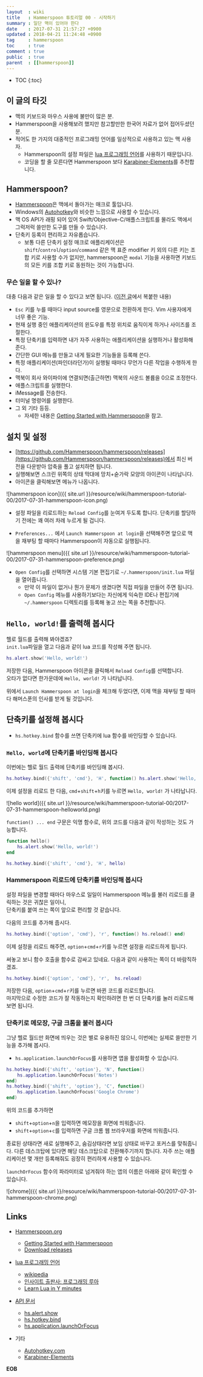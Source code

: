 ```yaml
---
layout  : wiki
title   : Hammerspoon 튜토리얼 00 - 시작하기
summary : 일단 맥이 있어야 한다
date    : 2017-07-31 21:57:27 +0900
updated : 2018-04-21 11:24:48 +0900
tag     : hammerspoon
toc     : true
comment : true
public  : true
parent  : [[hammerspoon]]
---
```

* TOC
{:toc}

## 이 글의 타깃

* 맥의 키보드와 마우스 사용에 불만이 많은 분.
* Hammerspoon을 사용해보려 했지만 참고할만한 한국어 자료가 없어 접어두셨던 분.
* 적어도 한 가지의 대중적인 프로그래밍 언어를 일상적으로 사용하고 있는 맥 사용자.
    * Hammerspoon의 설정 파일은 [lua 프로그래밍 언어](https://www.lua.org/)를 사용하기 때문입니다.
    * 코딩을 할 줄 모른다면 Hammerspoon 보다 [Karabiner-Elements](https://github.com/tekezo/Karabiner-Elements)를 추천합니다.

## Hammerspoon?

* [Hammerspoon](http://www.hammerspoon.org/)은 맥에서 돌아가는 매크로 툴입니다.
* Windows의 [Autohotkey](https://autohotkey.com/)와 비슷한 느낌으로 사용할 수 있습니다.
* 맥 OS API가 래핑 되어 있어 Swift/Objective-C/애플스크립트를 몰라도 맥에서 그럭저럭 쓸만한 도구를 만들 수 있습니다.
* 단축키 등록이 편리하고 자유롭습니다.
    * 보통 다른 단축키 설정 매크로 애플리케이션은 `shift`/`control`/`option`/`command` 같은 맥 표준 modifier 키 외의 다른 키는 조합 키로 사용할 수가 없지만, hammerspoon은 `modal` 기능을 사용하면 키보드의 모든 키를 조합 키로 동원하는 것이 가능합니다.

### 무슨 일을 할 수 있나?

대충 다음과 같은 일을 할 수 있다고 보면 됩니다. ([이전 글](/blog/2017/07/30/luarocks)에서 복붙한 내용)

* `Esc` 키를 누를 때마다 input source를 영문으로 전환하게 한다. Vim 사용자에게 너무 좋은 기능.
* 현재 실행 중인 애플리케이션의 윈도우를 특정 위치로 움직이게 하거나 사이즈를 조절한다.
* 특정 단축키를 입력하면 내가 자주 사용하는 애플리케이션을 실행하거나 활성화해준다.
* 간단한 GUI 메뉴를 만들고 내게 필요한 기능들을 등록해 쓴다.
* 특정 애플리케이션(파인더라던가)이 실행될 때마다 무언가 다른 작업을 수행하게 한다.
* 맥북이 회사 와이파이에 연결되면(출근하면) 맥북의 사운드 볼륨을 0으로 조정한다.
* 애플스크립트를 실행한다.
* iMessage를 전송한다.
* 터미널 명령어를 실행한다.
* 그 외 기타 등등.
    * 자세한 내용은 [Getting Started with Hammerspoon](http://www.hammerspoon.org/go/)을 참고.

## 설치 및 설정

* [https://github.com/Hammerspoon/hammerspoon/releases](https://github.com/Hammerspoon/hammerspoon/releases)에서 최신 버전을 다운받아 압축을 풀고 설치하면 됩니다.
* 실행해보면 스크린 위쪽의 상태 막대에 망치+숟가락 모양의 아이콘이 나타납니다.
* 아이콘을 클릭해보면 메뉴가 나옵니다.

![hammerspoon icon]({{ site.url }}/resource/wiki/hammerspoon-tutorial-00/2017-07-31-hammerspoon-icon.png)

* 설정 파일을 리로드하는 `Reload Config`를 눈여겨 두도록 합니다. 단축키를 할당하기 전에는 꽤 여러 차례 누르게 될 겁니다.

* `Preferences...` 에서 `Launch Hammerspoon at login`을 선택해주면 앞으로 맥을 재부팅 할 때마다 Hammerspoon이 자동으로 실행됩니다.

![hammerspoon menu]({{ site.url }}/resource/wiki/hammerspoon-tutorial-00/2017-07-31-hammerspoon-preference.png)

* `Open Config`를 선택하면 시스템 기본 편집기로 `~/.hammerspoon/init.lua` 파일을 열어줍니다.
    * 만약 이 파일이 없거나 뭔가 문제가 생겼다면 직접 파일을 만들어 주면 됩니다.
    * `Open Config` 메뉴를 사용하기보다는 자신에게 익숙한 IDE나 편집기에 `~/.hammerspoon` 디렉토리를 등록해 놓고 쓰는 쪽을 추천합니다.

## `Hello, world!`를 출력해 봅시다

헬로 월드를 출력해 봐야겠죠?  
`init.lua`파일을 열고 다음과 같이 lua 코드를 작성해 주면 됩니다.

```lua
hs.alert.show('Hello, world!')
```

저장한 다음, Hammerspoon 아이콘을 클릭해서 `Reload Config`를 선택합니다.  
오타가 없다면 한가운데에 `Hello, world!` 가 나타납니다.

위에서 `Launch Hammerspoon at login`을 체크해 두었다면, 이제 맥을 재부팅 할 때마다 해머스푼의 인사를 받게 될 것입니다.

## 단축키를 설정해 봅시다

* `hs.hotkey.bind` 함수를 쓰면 단축키에 lua 함수를 바인딩할 수 있습니다.  

### `Hello, world`에 단축키를 바인딩해 봅시다

이번에는 헬로 월드 출력에 단축키를 바인딩해 봅시다.

```lua
hs.hotkey.bind({'shift', 'cmd'}, 'H', function() hs.alert.show('Hello, world!') end)
```

이제 설정을 리로드 한 다음, `cmd`+`shift`+`h`키를 누르면 `Hello, world!` 가 나타납니다.  

![hello world]({{ site.url }}/resource/wiki/hammerspoon-tutorial-00/2017-07-31-hammerspoon-helloworld.png)

`function() ... end` 구문은 익명 함수로, 위의 코드를 다음과 같이 작성하는 것도 가능합니다.

```lua
function hello()
    hs.alert.show('Hello, world!')
end

hs.hotkey.bind({'shift', 'cmd'}, 'H', hello)
```

### Hammerspoon 리로드에 단축키를 바인딩해 봅시다

설정 파일을 변경할 때마다 마우스로 일일이 Hammerspoon 메뉴를 불러 리로드를 클릭하는 것은 귀찮은 일이니,  
단축키를 붙여 쓰는 쪽이 앞으로 편리할 것 같습니다.

다음의 코드를 추가해 줍시다.

```lua
hs.hotkey.bind({'option', 'cmd'}, 'r', function() hs.reload() end)
```

이제 설정을 리로드 해주면, `option`+`cmd`+`r`키를 누르면 설정을 리로드하게 됩니다.

써놓고 보니 함수 호출을 함수로 감싸고 있네요. 다음과 같이 사용하는 쪽이 더 바람직하겠죠.

```lua
hs.hotkey.bind({'option', 'cmd'}, 'r',  hs.reload)
```

저장한 다음, `option`+`cmd`+`r`키를 누르면 바뀐 코드를 리로드합니다.  
마지막으로 수정한 코드가 잘 작동하는지 확인하려면 한 번 더 단축키를 눌러 리로드해보면 됩니다.

### 단축키로 메모장, 구글 크롬을 불러 봅시다

그냥 헬로 월드만 화면에 띄우는 것은 별로 유용하진 않으니, 이번에는 실제로 쓸만한 기능을 추가해 봅시다.

* `hs.application.launchOrFocus`를 사용하면 앱을 활성화할 수 있습니다.

```lua
hs.hotkey.bind({'shift', 'option'}, 'N', function()
    hs.application.launchOrFocus('Notes')
end)
hs.hotkey.bind({'shift', 'option'}, 'C', function()
    hs.application.launchOrFocus('Google Chrome')
end)
```

위의 코드를 추가하면

* `shift`+`option`+`n`을 입력하면 메모장을 화면에 띄워줍니다.
* `shift`+`option`+`c`를 입력하면 구글 크롬 웹 브라우저를 화면에 띄워줍니다.

종료된 상태라면 새로 실행해주고, 숨김상태라면 보임 상태로 바꾸고 포커스를 맞춰줍니다.
다른 데스크탑에 있다면 해당 데스크탑으로 전환해주기까지 합니다.
자주 쓰는 애플리케이션 몇 개만 등록해줘도 굉장히 편리하게 사용할 수 있습니다.

`launchOrFocus` 함수의 파라미터로 넘겨줘야 하는 앱의 이름은 아래와 같이 확인할 수 있습니다.

![chrome]({{ site.url }}/resource/wiki/hammerspoon-tutorial-00/2017-07-31-hammerspoon-chrome.png)

## Links

* [Hammerspoon.org](http://www.hammerspoon.org/)
    * [Getting Started with Hammerspoon](http://www.hammerspoon.org/go/)
    * [Download releases](https://github.com/Hammerspoon/hammerspoon/releases)
* [lua 프로그래밍 언어](https://www.lua.org/)
    * [wikipedia](https://en.wikipedia.org/wiki/Lua_(programming_language))
    * [인사이트 출판사: 프로그래밍 루아](http://www.insightbook.co.kr/%EB%8F%84%EC%84%9C-%EB%AA%A9%EB%A1%9D/programming-insight/%ED%94%84%EB%A1%9C%EA%B7%B8%EB%9E%98%EB%B0%8D-%EB%A3%A8%EC%95%84-3%ED%8C%90)
    * [Learn Lua in Y minutes](https://learnxinyminutes.com/docs/lua/)
* [API 문서](http://www.hammerspoon.org/docs/index.html)
    * [hs.alert.show](http://www.hammerspoon.org/docs/hs.alert.html#show)
    * [hs.hotkey.bind](http://www.hammerspoon.org/docs/hs.hotkey.html#bind)
    * [hs.application.launchOrFocus](http://www.hammerspoon.org/docs/hs.application.html#launchOrFocus)

* 기타
    * [Autohotkey.com](https://autohotkey.com/)
    * [Karabiner-Elements](https://github.com/tekezo/Karabiner-Elements)

**EOB**
